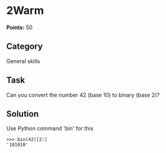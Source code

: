 # 2Warm
**Points:** 50

## Category
General skills

## Task
Can you convert the number 42 (base 10) to binary (base 2)? 

## Solution
Use Python command 'bin' for this
```
>>> bin(42)[2:]
'101010'
```

